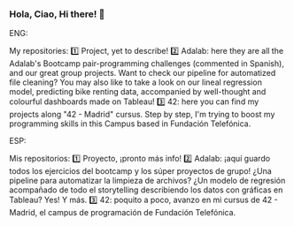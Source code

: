 ### Hola, Ciao, Hi there! 👋

ENG:

<!--
**Lara-IS/Lara-IS** is a ✨ _special_ ✨ repository because its `README.md` (this file) appears on your GitHub profile.

Here are some ideas to get you started:

- 🔭 I’m currently working on ...
- 🌱 I’m currently learning ...
- 👯 I’m looking to collaborate on ...
- 🤔 I’m looking for help with ...
- 💬 Ask me about ...
- 📫 How to reach me: ...
- 😄 Pronouns: ...
- ⚡ Fun fact: ...
-->

My repositories:
1️⃣ Project, yet to describe!
2️⃣ Adalab: here they are all the Adalab's Bootcamp pair-programming challenges (commented in Spanish), and our great group projects. Want to check our pipeline for automatized file cleaning? You may also like to take a look on our lineal regression model, predicting bike renting data, accompanied by well-thought and colourful dashboards made on Tableau! 
3️⃣ 42: here you can find my projects along "42 - Madrid" cursus. Step by step, I'm trying to boost my programming skills in this Campus based in Fundación Telefónica.

ESP:

Mis repositorios:
1️⃣ Proyecto, ¡pronto más info!
2️⃣ Adalab: ¡aquí guardo todos los ejercicios del bootcamp y los súper proyectos de grupo! ¿Una pipeline para automatizar la limpieza de archivos? ¿Un modelo de regresión acompañado de todo el storytelling describiendo los datos con gráficas en Tableau? Yes! Y más.
3️⃣ 42: poquito a poco, avanzo en mi cursus de 42 - Madrid, el campus de programación de Fundación Telefónica.
